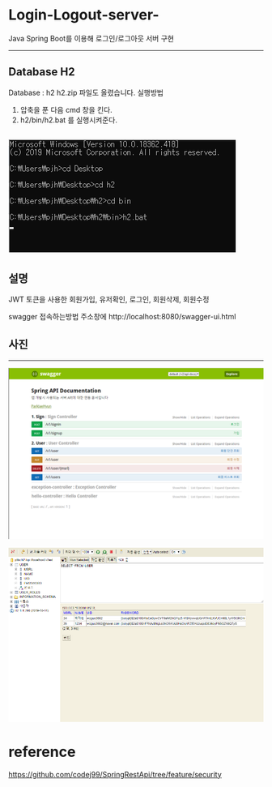 # Login-Logout-server-
Java Spring Boot를 이용해 로그인/로그아웃 서버 구현

---
## Database H2
Database : h2
h2.zip 파일도 올렸습니다. 
실행방법
1. 압축을 푼 다음 cmd 창을 킨다.
2. h2/bin/h2.bat 를 실행시켜준다.

![cmd](./picture/cmd.png)
---
## 설명
JWT 토큰을 사용한 회원가입, 유저확인, 로그인, 회원삭제, 회원수정 

swagger 접속하는방법
주소창에 http://localhost:8080/swagger-ui.html 

## 사진
---
![Swagger](./picture/swagger.png)

![h2](./picture/h2.png)


# reference
https://github.com/codej99/SpringRestApi/tree/feature/security
